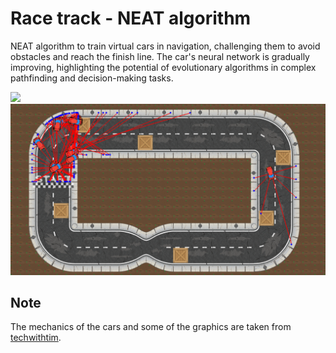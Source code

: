 # Race track - NEAT algorithm

NEAT algorithm to train virtual cars in navigation, challenging them to avoid obstacles and reach the finish line. The car's neural network is gradually improving, highlighting the potential of evolutionary algorithms in complex pathfinding and decision-making tasks.


![<img src="[https://github.com/lukoq/Fishka-app/blob/master/screenshot_01.png](https://github.com/lukoq/racing-cars-ai/blob/f07ad10f2ca42781f74b7568033de644f775dc7a/imgs/Screenshot%202024-11-05%20164728.png)" width=100% height=50%> 
](https://github.com/lukoq/racing-cars-ai/blob/f07ad10f2ca42781f74b7568033de644f775dc7a/imgs/Screenshot%202024-11-05%20164728.png)
![<img src="[[https://github.com/lukoq/Fishka-app/blob/master/screenshot_01.png](https://github.com/lukoq/racing-cars-ai/blob/f07ad10f2ca42781f74b7568033de644f775dc7a/imgs/Screenshot%202024-11-05%20164728.png](https://github.com/lukoq/racing-cars-ai/blob/f07ad10f2ca42781f74b7568033de644f775dc7a/imgs/Screenshot%202024-11-05%20165022.png))" width=100% height=50%> 
](https://github.com/lukoq/racing-cars-ai/blob/f07ad10f2ca42781f74b7568033de644f775dc7a/imgs/Screenshot%202024-11-05%20165022.png)

## Note

The mechanics of the cars and some of the graphics are taken from [techwithtim](https://github.com/techwithtim/Pygame-Car-Racer).
